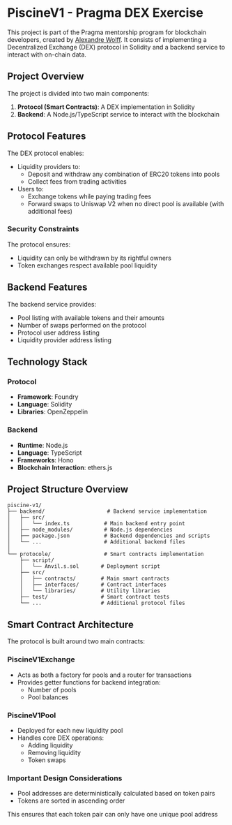 # PiscineV1 - Pragma DEX Exercise

This project is part of the Pragma mentorship program for blockchain developers, created by [Alexandre Wolff](https://www.linkedin.com/in/alexandre-wolff/). It consists of implementing a Decentralized Exchange (DEX) protocol in Solidity and a backend service to interact with on-chain data.

## Project Overview

The project is divided into two main components:

1. **Protocol (Smart Contracts)**: A DEX implementation in Solidity
2. **Backend**: A Node.js/TypeScript service to interact with the blockchain

## Protocol Features

The DEX protocol enables:

- Liquidity providers to:
  - Deposit and withdraw any combination of ERC20 tokens into pools
  - Collect fees from trading activities
- Users to:
  - Exchange tokens while paying trading fees
  - Forward swaps to Uniswap V2 when no direct pool is available (with additional fees)

### Security Constraints

The protocol ensures:

- Liquidity can only be withdrawn by its rightful owners
- Token exchanges respect available pool liquidity

## Backend Features

The backend service provides:

- Pool listing with available tokens and their amounts
- Number of swaps performed on the protocol
- Protocol user address listing
- Liquidity provider address listing

## Technology Stack

### Protocol

- **Framework**: Foundry
- **Language**: Solidity
- **Libraries**: OpenZeppelin

### Backend

- **Runtime**: Node.js
- **Language**: TypeScript
- **Frameworks**: Hono
- **Blockchain Interaction**: ethers.js

## Project Structure Overview

```
piscine-v1/
├── backend/                    # Backend service implementation
│   ├── src/
│   │   └── index.ts           # Main backend entry point
│   ├── node_modules/          # Node.js dependencies
│   ├── package.json           # Backend dependencies and scripts
│   └── ...                    # Additional backend files
│
└── protocole/                 # Smart contracts implementation
    ├── script/
    │   └── Anvil.s.sol       # Deployment script
    ├── src/
    │   ├── contracts/        # Main smart contracts
    │   ├── interfaces/       # Contract interfaces
    │   └── libraries/        # Utility libraries
    ├── test/                 # Smart contract tests
    └── ...                   # Additional protocol files
```

## Smart Contract Architecture

The protocol is built around two main contracts:

### PiscineV1Exchange

- Acts as both a factory for pools and a router for transactions
- Provides getter functions for backend integration:
  - Number of pools
  - Pool balances

### PiscineV1Pool

- Deployed for each new liquidity pool
- Handles core DEX operations:
  - Adding liquidity
  - Removing liquidity
  - Token swaps

### Important Design Considerations

- Pool addresses are deterministically calculated based on token pairs
- Tokens are sorted in ascending order

This ensures that each token pair can only have one unique pool address
